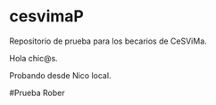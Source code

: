 # cesvimaP
Repositorio de prueba para los becarios de CeSViMa.

Hola chic@s.

Probando desde Nico local.

#Prueba Rober
